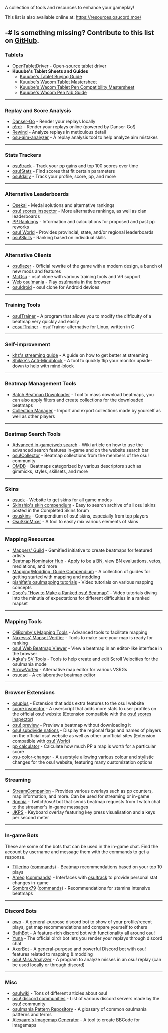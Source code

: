 A collection of tools and resources to enhance your gameplay!

This list is also available online at: https://resources.osucord.moe/

-# Is something missing? Contribute to this list on [GitHub](https://github.com/osucord/resources).
---
### Tablets
- [OpenTabletDriver](https://opentabletdriver.net/) - Open-source tablet driver
- **Kuuube's Tablet Sheets and Guides**
  - [Kuuube's Tablet Buying Guide](https://docs.google.com/spreadsheets/d/1DYVfiSpQqdpa4sWWYUALPmliOIuGyKog7B7LJJdmlhE/edit)
  - [Kuuube's Wacom Tablet Mastersheet](https://docs.google.com/spreadsheets/d/125LNzGmidy1gagwYUt12tRhrNdrWFHhWon7kxWY7iWU/edit)
  - [Kuuube's Wacom Tablet Pen Compatibility Mastersheet](https://docs.google.com/spreadsheets/d/1UAFPjGj0ThthPBvOSVVwOm08HW3qWtVoP1iFBwLMyPI/edit)
  - [Kuuube's Wacom Pen Nib Guide](https://kuuube.s-ul.eu/mSDcCpuh)
---
### Replay and Score Analysis
- [Danser-Go](https://github.com/Wieku/danser-go) - Render your replays locally
- [o!rdr](https://ordr.issou.best/) - Render your replays online (powered by Danser-Go!)
- [Rewind](https://github.com/abstrakt8/rewind) - Analyze replays in meticulous detail
- [osu-aim-analyzer](https://github.com/rgbeing/osu-aim-analyzer) - A replay analysis tool to help analyze aim mistakes
---
### Stats Trackers
- [osu!track](https://ameobea.me/osutrack/) - Track your pp gains and top 100 scores over time
- [osu!Stats](https://osustats.ppy.sh/) - Find scores that fit certain parameters
- [osu!daily](https://osudaily.net/) - Track your profile, score, pp, and more
---
### Alternative Leaderboards
- [Osekai](https://osekai.net/) - Medal solutions and alternative rankings
- [osu! scores inspector](https://score.kirino.sh/) - More alternative rankings, as well as clan leaderboards
- [PP Rankings](https://pp.huismetbenen.nl/rankings/players/master) - Information and calculations for proposed and past pp reworks
- [osu! World](https://osuworld.octo.moe/) - Provides provincial, state, and/or regional leaderboards
- [osu!Skills](https://osuskills.com/) - Ranking based on individual skills
---
### Alternative Clients
- [osu!lazer](https://github.com/ppy/osu) - Official rewrite of the game with a modern design, a bunch of new mods and features
- [McOsu](https://store.steampowered.com/app/607260/McOsu/) - osu! clone with various training tools and VR support
- [Web osu!mania](https://web-osu-mania.vercel.app/) - Play osu!mania in the browser
- [osu!droid](https://osudroid.moe/) - osu! clone for Android devices
---
### Training Tools
- [osu!Trainer](https://github.com/FunOrange/osu-trainer) - A program that allows you to modify the difficulty of a beatmap very quickly and easily
- [cosu!Trainer](https://github.com/hwsmm/cosutrainer) - osu!Trainer alternative for Linux, written in C
---
### Self-improvement
- [khz's streaming guide](https://docs.google.com/document/d/1xbNwH_vN4O3azBYwua-Z_3GOAI2d-kV_EeE96aiRLBU/edit) - A guide on how to get better at streaming
- [Shikke's Anti-Mindblock](https://shikkesora.com/downloads) - A tool to quickly flip your monitor upside-down to help with mind-block
---
### Beatmap Management Tools
- [Batch Beatmap Downloader](https://github.com/nzbasic/batch-beatmap-downloader) - Tool to mass download beatmaps, you can also apply filters and create collections for the downloaded beatmaps
- [Collection Manager](https://github.com/Piotrekol/CollectionManager) - Import and export collections made by yourself as well as other players
---
### Beatmap Search Tools
- [Advanced in-game/web search](https://osu.ppy.sh/wiki/en/Beatmap_search) - Wiki article on how to use the advanced search features in-game and on the website search bar
- [osu!Collector](https://osucollector.com/) - Beatmap collections from the members of the osu! community
- [OMDB](http://omdb.nyahh.net/descriptors/) - Beatmaps categorized by various descriptors such as gimmicks, styles, skillsets, and more
---
### Skins
- [osuck](https://skins.osuck.net/) - Website to get skins for all game modes
- [Skinship's skin compendium](https://compendium.skinship.xyz/) - Easy to search archive of all osu! skins posted in the Completed Skins forum
- [osuskins](https://osuskins.net/) - Compendium of osu! skins, especially from top players
- [OsuSkinMixer](https://github.com/rednir/OsuSkinMixer) - A tool to easily mix various elements of skins
---
### Mapping Resources
- [Mappers' Guild](https://mappersguild.com/) - Gamified initiative to create beatmaps for featured artists
- [Beatmap Nominator Hub](https://bn.mappersguild.com/) - Apply to be a BN, view BN evaluations, vetos, mediations, and more
- [Mapping/Modding: Guide Compendium](https://osu.ppy.sh/community/forums/topics/722865) - A collection of guides for getting started with mapping and modding
- [pishifat's osu!mapping tutorials](https://www.youtube.com/playlist?list=PLp7-THR1EUHERrIOV4dGClCGGoLIrQtOx) - Video tutorials on various mapping concepts
- [Dsco's "How to Make a Ranked osu! Beatmap"](https://www.youtube.com/playlist?list=PLvlfixeOECIz1fFTMkp9Ez_dyPXaJUsIK) - Video tutorials diving into the minutia of expectations for different difficulties in a ranked mapset
---
### Mapping Tools
- [OliBomby's Mapping Tools](https://mappingtools.github.io/) - Advanced tools to facilitate mapping
- [Naxesss' Mapset Verifier](https://github.com/Naxesss/MapsetVerifier) - Tools to make sure your map is ready for ranking
- [osu! Web Beatmap Viewer](https://preview.tryz.id.vn/) - View a beatmap in an editor-like interface in the browser
- [Agka's SV Tools](https://zardoru.github.io/sv-tools/) - Tools to help create and edit Scroll Velocities for the osu!mania mode
- [ArrowVortex](https://arrowvortex.ddrnl.com/) - Alternative map editor for various VSRGs
- [osucad](https://osucad.com/) - A collaborative beatmap editor
---
### Browser Extensions
- [osuplus](https://osu.ppy.sh/community/forums/topics/408541?n=1) - Extension that adds extra features to the osu! website
- [score inspector](https://github.com/darkchii/score-inspector-extension) - A userscript that adds more stats to user profiles on the official osu! website (Extension compatible with the [osu! scores inspector](https://score.kirino.sh/))
- [osu! preview](https://github.com/JerryZhu99/osu-preview) - Preview a beatmap without downloading it
- [osu! subdivide nations](https://github.com/Cavitedev/osu-subdivide-nations) - Display the regional flags and names of players on the official osu! website as well as other unofficial sites (Extension compatible with [osu! World](https://osuworld.octo.moe/))
- [pp calculator](https://osu.ppy.sh/community/forums/topics/1504072?n=1) - Calculate how much PP a map is worth for a particular score
- [osu-color-changer](https://userstyles.world/style/1767/osu-color-changer) - A userstyle allowing various colour and stylistic changes for the osu! website, featuring many customization options
---
### Streaming
- [StreamCompanion](https://github.com/Piotrekol/StreamCompanion) - Provides various overlays such as pp counters, map information, and more. Can be used for streaming or in-game
- [Ronnia](https://ronnia.me/) - Twitch/osu! bot that sends beatmap requests from Twitch chat to the streamer's in-game messages
- [JKPS](https://github.com/Tonetfal/JKPS) - Keyboard overlay featuring key press visualisation and a keys per second meter
---
### In-game Bots
These are some of the bots that can be used in the in-game chat. Find the account by username and message them with the commands to get a response.
- [Tillerino](https://osu.ppy.sh/users/2070907) ([commands](https://github.com/Tillerino/Tillerinobot/wiki)) - Beatmap recommendations based on your top 10 plays
- [Ameo](https://osu.ppy.sh/users/4093752) ([commands](https://ameobea.me/osutrack/updater/index.php)) - Interfaces with [osu!track](https://ameobea.me/osutrack/) to provide personal stat changes in-game
- [Sombrax79](https://osu.ppy.sh/users/6484647) ([commands](https://ost.sombrax79.org/commands)) - Recommendations for stamina intensive beatmaps
---
### Discord Bots
- [owo](http://owo-bot.xyz/) - A general-purpose discord bot to show of your profile/recent plays, get map recommendations and compare yourself to others
- [BathBot](https://github.com/MaxOhn/Bathbot) - A feature-rich discord bot with functionality all around osu!
- [Yuna](https://ordr.issou.best/) - The official o!rdr bot lets you render your replays through discord chat
- [AxerBot](https://github.com/Hiviexd/AxerBot) - A general-purpose and powerful Discord bot with osu! features related to mapping & modding
- [osu! Miss Analyzer](https://github.com/ThereGoesMySanity/osuMissAnalyzer) - A program to analyze misses in an osu! replay (can be used locally or through discord)
---
### Misc
- [osu!wiki](https://osu.ppy.sh/wiki/en/Main_page) - Tons of different articles about osu!
- [osu! discord communities](https://osu.ppy.sh/wiki/en/Community/Discord_servers#official-osu!-server) - List of various discord servers made by the osu! community
- [osu!mania Pattern Repository](https://imgur.com/a/replacement-glossary-osu-mania-pattern-repository-qEwP37W) - A glossary of common osu!mania patterns and terms
- [Alexaaro's Imagemap Generator](https://alexaario.github.io/osu-BBCodeImagemapGenerator/) - A tool to create BBCode for imagemaps
